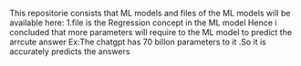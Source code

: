 This repositorie consists that ML models and files of the ML models will be available here:
1.file is the Regression concept in the ML model 
Hence i concluded that more parameters will require to the ML model to predict the arrcute answer 
Ex:The chatgpt has 70 billon parameters to it .So it is accurately predicts the answers
